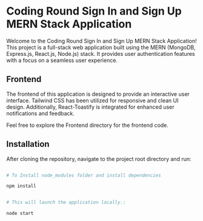 # Coding Round Sign In and Sign Up MERN Stack Application

Welcome to the Coding Round Sign In and Sign Up MERN Stack Application! This project is a full-stack web application built using the MERN (MongoDB, Express.js, React.js, Node.js) stack. It provides user authentication features with a focus on a seamless user experience.

## Frontend

The frontend of this application is designed to provide an interactive user interface. Tailwind CSS has been utilized for responsive and clean UI design. Additionally, React-Toastify is integrated for enhanced user notifications and feedback.

Feel free to explore the Frontend directory for the frontend code.

## Installation

After cloning the repository, navigate to the project root directory and run:

```bash

# To Install node_modules folder and install dependencies

npm install

```



```bash

# This will launch the application locally.:

node start

```


